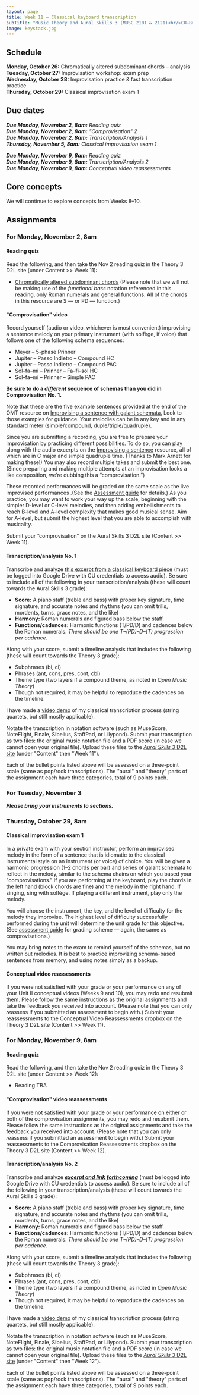```yaml
---
layout: page
title: Week 11 – Classical keyboard transcription
subTitle: "Music Theory and Aural Skills 3 (MUSC 2101 & 2121)<br/>CU–Boulder, Fall 2015<br/>Kris Shaffer, Ph.D. – coordinator"
image: keystack.jpg
---
```


## Schedule

**Monday, October 26:** Chromatically altered subdominant chords – analysis  
**Tuesday, October 27:** Improvisation workshop: exam prep  
**Wednesday, October 28:** Improvisation practice & fast transcription practice  
**Thursday, October 29:** Classical improvisation exam 1

## Due dates

***Due Monday, November 2, 8am:*** *Reading quiz*  
***Due Monday, November 2, 8am:*** *"Comprovisation" 2*  
***Due Monday, November 2, 8am:*** *Transcription/Analysis 1*  
***Thursday, November 5, 8am:*** *Classical improvisation exam 1*  

***Due Monday, November 9, 8am:*** *Reading quiz*  
***Due Monday, November 9, 8am:*** *Transcription/Analysis 2*  
***Due Monday, November 9, 8am:*** *Conceptual video reassessments*  


## Core concepts

We will continue to explore concepts from Weeks 8–10.


## Assignments

### For Monday, November 2, 8am

#### Reading quiz

Read the following, and then take the Nov 2 reading quiz in the Theory 3 D2L site (under Content >> Week 11):

- [Chromatically altered subdominant chords](http://openmusictheory.com/alteredSubdominants.html) (Please note that we will not be making use of the *functional bass* notation referenced in this reading, only Roman numerals and general functions. All of the chords in this resource are S — or PD — function.)


#### "Comprovisation" video

Record yourself (audio or video, whichever is most convenient) improvising a sentence melody on your primary instrument (with solfège, if voice) that follows one of the following schema sequences:

- Meyer – 5-phase Prinner  
- Jupiter – Passo Indietro – Compound HC  
- Jupiter – Passo Indietro – Compound PAC  
- Sol–fa–mi – Prinner – Fa–fi–sol HC  
- Sol–fa–mi – Prinner – Simple PAC  

**Be sure to do a *different* sequence of schemas than you did in Comprovisation No. 1.**

Note that these are the five example sentences provided at the end of the OMT resource on [Improvising a sentence with galant schemata.](http://openmusictheory.com/schemata-improv.html) Look to those examples for guidance. Your melodies can be in any key and in any standard meter (simple/compound, duple/triple/quadruple).

Since you are submitting a recording, you are free to prepare your improvisation by practicing different possibilities. To do so, you can play along with the audio excerpts on the [Improvising a sentence](http://openmusictheory.com/schemata-improv.html) resource, all of which are in C major and simple quadruple time. (Thanks to Mark Arnett for making these!) You may also record multiple takes and submit the best one. (Since preparing and making multiple attempts at an improvisation looks a like composition, we’re dubbing this a “comprovisation.”)

These recorded performances will be graded on the same scale as the live improvised performances .(See the [Assessment guide](http://theory3.shaffermusic.com/assessments/) for details.) As you practice, you may want to work your way up the scale, beginning with the simpler D-level or C-level melodies, and then adding embellishments to reach B-level and A-level complexity that makes good musical sense. Aim for A-level, but submit the highest level that you are able to accomplish with musicality.

Submit your “comprovisation” on the Aural Skills 3 D2L site (Content >> Week 11).

#### Transcription/analysis No. 1

Transcribe and analyze [this excerpt from a classical keyboard piece](https://drive.google.com/open?id=0B9o4hmKNoi6cdmVjVjdDQ2t3djA) (must be logged into Google Drive with CU credentials to access audio). Be sure to include all of the following in your transcription/analysis (these will count towards the Aural Skills 3 grade):

- **Score:** A piano staff (treble and bass) with proper key signature, time signature, and accurate notes and rhythms (you can omit trills, mordents, turns, grace notes, and the like)   
- **Harmony:** Roman numerals and figured bass below the staff.  
- **Functions/cadences:** Harmonic functions (T/PD/D) and cadences below the Roman numerals. *There should be one T–(PD)–D–(T) progression per cadence.*  

Along with your score, submit a timeline analysis that includes the following (these will count towards the Theory 3 grade):  

- Subphrases (bi, ci)  
- Phrases (ant, cons, pres, cont, cbi)  
- Theme type (two layers if a compound theme, as noted in *Open Music Theory*)  
- Though not required, it may be helpful to reproduce the cadences on the timeline.

I have made a [video demo](https://vimeo.com/119572881) of my classical transcription process (string quartets, but still mostly applicable).

Notate the transcription in notation software (such as MuseScore, NoteFlight, Finale, Sibelius, StaffPad, or Lilypond). Submit your transcription as two files: the original music notation file and a PDF score (in case we cannot open your original file). Upload these files to the [*Aural Skills 3* D2L site](https://learn.colorado.edu/d2l/home/120555) (under "Content" then "Week 11").

Each of the bullet points listed above will be assessed on a three-point scale (same as pop/rock transcriptions). The "aural" and "theory" parts of the assignment each have three categories, total of 9 points each.


### For Tuesday, November 3

***Please bring your instruments to sections.***


### Thursday, October 29, 8am 

#### Classical improvisation exam 1

In a private exam with your section instructor, perform an improvised melody in the form of a sentence that is idiomatic to the classical instrumental style on an instrument (or voice) of choice. You will be given a harmonic progression (1–2 chords per bar) and series of galant schemata to reflect in the melody, similar to the schema chains on which you based your "comprovisations." If you are performing at the keyboard, play the chords in the left hand (block chords are fine) and the melody in the right hand. If singing, sing with solfège. If playing a different instrument, play only the melody.

You will choose the instrument, the key, and the level of difficulty for the melody they improvise. The highest level of difficulty successfully performed during the unit will determine the unit grade for this objective. (See [assessment guide](/assessments/) for grading scheme — again, the same as comprovisations.)

You may bring notes to the exam to remind yourself of the schemas, but no written out melodies. It is best to practice improvizing schema-based sentences from memory, and using notes simply as a backup.

#### Conceptual video reassessments

If you were not satisfied with your grade or your performance on any of your Unit II conceptual videos (Weeks 9 and 10), you may redo and resubmit them. Please follow the same instructions as the original assignments and take the feedback you received into account. (Please note that you can only *re*assess if you submitted an assessment to begin with.) Submit your reassessments to the Conceptual Video Reassessments dropbox on the Theory 3 D2L site (Content >> Week 11).


### For Monday, November 9, 8am

#### Reading quiz

Read the following, and then take the Nov 2 reading quiz in the Theory 3 D2L site (under Content >> Week 12):

- Reading TBA


#### "Comprovisation" video reassessments

If you were not satisfied with your grade or your performance on either or both of the comprovisation assignments, you may redo and resubmit them. Please follow the same instructions as the original assignments and take the feedback you received into account. (Please note that you can only *re*assess if you submitted an assessment to begin with.) Submit your reassessments to the Comprovisation Reassessments dropbox on the Theory 3 D2L site (Content >> Week 12).

#### Transcription/analysis No. 2

Transcribe and analyze [***excerpt and link forthcoming***]() (must be logged into Google Drive with CU credentials to access audio). Be sure to include all of the following in your transcription/analysis (these will count towards the Aural Skills 3 grade):

- **Score:** A piano staff (treble and bass) with proper key signature, time signature, and accurate notes and rhythms (you can omit trills, mordents, turns, grace notes, and the like)   
- **Harmony:** Roman numerals and figured bass below the staff.  
- **Functions/cadences:** Harmonic functions (T/PD/D) and cadences below the Roman numerals. *There should be one T–(PD)–D–(T) progression per cadence.*  

Along with your score, submit a timeline analysis that includes the following (these will count towards the Theory 3 grade):  

- Subphrases (bi, ci)  
- Phrases (ant, cons, pres, cont, cbi)  
- Theme type (two layers if a compound theme, as noted in *Open Music Theory*)  
- Though not required, it may be helpful to reproduce the cadences on the timeline.

I have made a [video demo](https://vimeo.com/119572881) of my classical transcription process (string quartets, but still mostly applicable).

Notate the transcription in notation software (such as MuseScore, NoteFlight, Finale, Sibelius, StaffPad, or Lilypond). Submit your transcription as two files: the original music notation file and a PDF score (in case we cannot open your original file). Upload these files to the [*Aural Skills 3* D2L site](https://learn.colorado.edu/d2l/home/120555) (under "Content" then "Week 12").

Each of the bullet points listed above will be assessed on a three-point scale (same as pop/rock transcriptions). The "aural" and "theory" parts of the assignment each have three categories, total of 9 points each.
